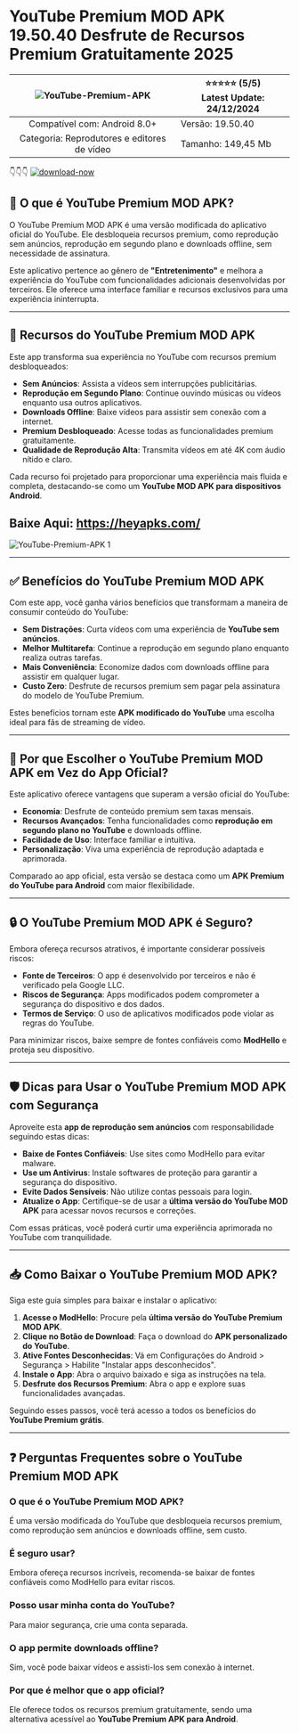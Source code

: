 # YouTube Premium MOD APK 19.50.40 Desfrute de Recursos Premium Gratuitamente 2025

| ![YouTube-Premium-APK](https://github.com/user-attachments/assets/21d09d79-d3af-4bd7-a52e-f5d63b0790e5)| ⭐️⭐️⭐️⭐️⭐️ (5/5) <br>Latest Update: 24/12/2024|
|:------------------------------------------------:|-----------------------|
| Compatível com: Android 8.0+ | Versão: 19.50.40 |
| Categoria: Reprodutores e editores de vídeo |Tamanho: 149,45 Mb|

👇👇👇
[![download-now](https://github.com/user-attachments/assets/22657e67-9d2d-46af-a41a-5d365d2ddc1f)](https://heyapks.com/)
## 🎥 O que é YouTube Premium MOD APK?  
O YouTube Premium MOD APK é uma versão modificada do aplicativo oficial do YouTube. Ele desbloqueia recursos premium, como reprodução sem anúncios, reprodução em segundo plano e downloads offline, sem necessidade de assinatura.  

Este aplicativo pertence ao gênero de **"Entretenimento"** e melhora a experiência do YouTube com funcionalidades adicionais desenvolvidas por terceiros. Ele oferece uma interface familiar e recursos exclusivos para uma experiência ininterrupta.  

---

## 🌟 Recursos do YouTube Premium MOD APK  

Este app transforma sua experiência no YouTube com recursos premium desbloqueados:  

- **Sem Anúncios**: Assista a vídeos sem interrupções publicitárias.  
- **Reprodução em Segundo Plano**: Continue ouvindo músicas ou vídeos enquanto usa outros aplicativos.  
- **Downloads Offline**: Baixe vídeos para assistir sem conexão com a internet.  
- **Premium Desbloqueado**: Acesse todas as funcionalidades premium gratuitamente.  
- **Qualidade de Reprodução Alta**: Transmita vídeos em até 4K com áudio nítido e claro.  

Cada recurso foi projetado para proporcionar uma experiência mais fluida e completa, destacando-se como um **YouTube MOD APK para dispositivos Android**.  

## Baixe Aqui: https://heyapks.com/

![YouTube-Premium-APK 1](https://github.com/user-attachments/assets/4f923091-1ffd-4d70-a40b-4001edabe0ff)

---

## ✅ Benefícios do YouTube Premium MOD APK  

Com este app, você ganha vários benefícios que transformam a maneira de consumir conteúdo do YouTube:  

- **Sem Distrações**: Curta vídeos com uma experiência de **YouTube sem anúncios**.  
- **Melhor Multitarefa**: Continue a reprodução em segundo plano enquanto realiza outras tarefas.  
- **Mais Conveniência**: Economize dados com downloads offline para assistir em qualquer lugar.  
- **Custo Zero**: Desfrute de recursos premium sem pagar pela assinatura do modelo de YouTube Premium.  

Estes benefícios tornam este **APK modificado do YouTube** uma escolha ideal para fãs de streaming de vídeo.  

---

## 🤔 Por que Escolher o YouTube Premium MOD APK em Vez do App Oficial?  

Este aplicativo oferece vantagens que superam a versão oficial do YouTube:  

- **Economia**: Desfrute de conteúdo premium sem taxas mensais.  
- **Recursos Avançados**: Tenha funcionalidades como **reprodução em segundo plano no YouTube** e downloads offline.  
- **Facilidade de Uso**: Interface familiar e intuitiva.  
- **Personalização**: Viva uma experiência de reprodução adaptada e aprimorada.  

Comparado ao app oficial, esta versão se destaca como um **APK Premium do YouTube para Android** com maior flexibilidade.  

---

## 🔒 O YouTube Premium MOD APK é Seguro?  

Embora ofereça recursos atrativos, é importante considerar possíveis riscos:  

- **Fonte de Terceiros**: O app é desenvolvido por terceiros e não é verificado pela Google LLC.  
- **Riscos de Segurança**: Apps modificados podem comprometer a segurança do dispositivo e dos dados.  
- **Termos de Serviço**: O uso de aplicativos modificados pode violar as regras do YouTube.  

Para minimizar riscos, baixe sempre de fontes confiáveis como **ModHello** e proteja seu dispositivo.  

---

## 🛡 Dicas para Usar o YouTube Premium MOD APK com Segurança  

Aproveite esta **app de reprodução sem anúncios** com responsabilidade seguindo estas dicas:  

- **Baixe de Fontes Confiáveis**: Use sites como ModHello para evitar malware.  
- **Use um Antivirus**: Instale softwares de proteção para garantir a segurança do dispositivo.  
- **Evite Dados Sensíveis**: Não utilize contas pessoais para login.  
- **Atualize o App**: Certifique-se de usar a **última versão do YouTube MOD APK** para acessar novos recursos e correções.  

Com essas práticas, você poderá curtir uma experiência aprimorada no YouTube com tranquilidade.  

---

## 📥 Como Baixar o YouTube Premium MOD APK?  

Siga este guia simples para baixar e instalar o aplicativo:  

1. **Acesse o ModHello**: Procure pela **última versão do YouTube Premium MOD APK**.  
2. **Clique no Botão de Download**: Faça o download do **APK personalizado do YouTube**.  
3. **Ative Fontes Desconhecidas**: Vá em Configurações do Android > Segurança > Habilite "Instalar apps desconhecidos".  
4. **Instale o App**: Abra o arquivo baixado e siga as instruções na tela.  
5. **Desfrute dos Recursos Premium**: Abra o app e explore suas funcionalidades avançadas.  

Seguindo esses passos, você terá acesso a todos os benefícios do **YouTube Premium grátis**.  

---

## ❓ Perguntas Frequentes sobre o YouTube Premium MOD APK  

### O que é o YouTube Premium MOD APK?  
É uma versão modificada do YouTube que desbloqueia recursos premium, como reprodução sem anúncios e downloads offline, sem custo.  

### É seguro usar?  
Embora ofereça recursos incríveis, recomenda-se baixar de fontes confiáveis como ModHello para evitar riscos.  

### Posso usar minha conta do YouTube?  
Para maior segurança, crie uma conta separada.  

### O app permite downloads offline?  
Sim, você pode baixar vídeos e assisti-los sem conexão à internet.  

### Por que é melhor que o app oficial?  
Ele oferece todos os recursos premium gratuitamente, sendo uma alternativa acessível ao **YouTube Premium APK para Android**. 
